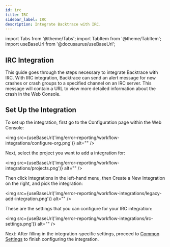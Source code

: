 ```yaml
---
id: irc
title: IRC
sidebar_label: IRC
description: Integrate Backtrace with IRC.
---
```

import Tabs from '@theme/Tabs';
import TabItem from '@theme/TabItem';
import useBaseUrl from '@docusaurus/useBaseUrl';

## IRC Integration
This guide goes through the steps necessary to integrate Backtrace with IRC. With IRC integration, Backtrace can send an alert message for new crashes or crash groups to a specified channel on an IRC server. This message will contain a URL to view more detailed information about the crash in the Web Console.

## Set Up the Integration
To set up the integration, first go to the Configuration page within the Web Console:

<img src={useBaseUrl('img/error-reporting/workflow-integrations/configure-org.png')} alt="" />

Next, select the project you want to add a integration for:

<img src={useBaseUrl('img/error-reporting/workflow-integrations/projects.png')} alt="" />

Then click Integrations in the left-hand menu, then Create a New Integration on the right, and pick the integration:

<img src={useBaseUrl('img/error-reporting/workflow-integrations/legacy-add-integration.png')} alt="" />

These are the settings that you can configure for your IRC integration:

<img src={useBaseUrl('img/error-reporting/workflow-integrations/irc-settings.png')} alt="" />

Next: After filling in the integration-specific settings, proceed to [Common Settings](https://support.backtrace.io/hc/en-us/articles/360040516791-Common-Workflow-Integration-Settings) to finish configuring the integration.
